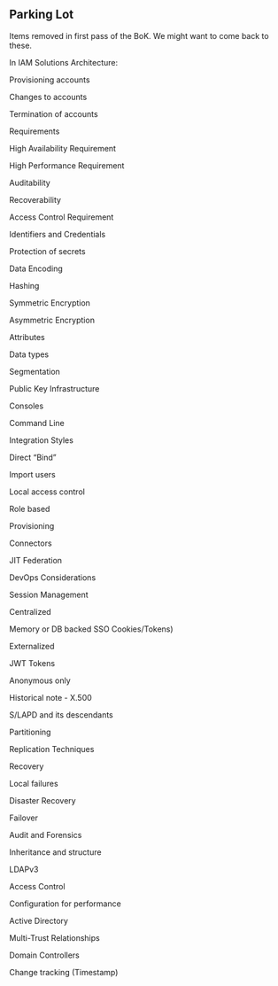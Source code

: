 Parking Lot
----------

Items removed in first pass of the BoK. We might want to come back to these.

In IAM Solutions Architecture:

Provisioning accounts

Changes to accounts

Termination of accounts

Requirements

High Availability Requirement

High Performance Requirement

Auditability

Recoverability

Access Control Requirement

Identifiers and Credentials

Protection of secrets

Data Encoding

Hashing

Symmetric Encryption

Asymmetric Encryption

Attributes

Data types

Segmentation

Public Key Infrastructure

Consoles

Command Line

Integration Styles

Direct “Bind”

Import users

Local access control

Role based

Provisioning

Connectors

JIT Federation

DevOps Considerations

Session Management

Centralized

Memory or DB backed SSO Cookies/Tokens)

Externalized

JWT Tokens

Anonymous only

Historical note - X.500

S/LAPD and its descendants

Partitioning

Replication Techniques

Recovery

Local failures

Disaster Recovery

Failover

Audit and Forensics

Inheritance and structure

LDAPv3

Access Control

Configuration for performance

Active Directory

Multi-Trust Relationships

Domain Controllers

Change tracking (Timestamp)
